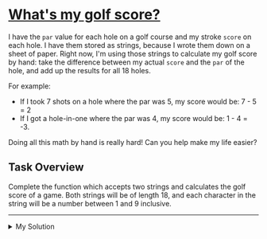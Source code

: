 # [What's my golf score?](https://www.codewars.com/kata/59f7a0a77eb74bf96b00006a)

I have the `par` value for each hole on a golf course and my stroke `score` on each hole. I have them stored as strings,
because I wrote them down on a sheet of paper. Right now, I'm using those strings to calculate my golf score by hand:
take the difference between my actual `score` and the `par` of the hole, and add up the results for all 18 holes.

For example:

- If I took 7 shots on a hole where the par was 5, my score would be: 7 - 5 = 2
- If I got a hole-in-one where the par was 4, my score would be: 1 - 4 = -3.

Doing all this math by hand is really hard! Can you help make my life easier?

## Task Overview

Complete the function which accepts two strings and calculates the golf score of a game. Both strings will be of length
18, and each character in the string will be a number between 1 and 9 inclusive.

---

<details><summary>My Solution</summary>

```js
function golfScoreCalculator(parList, scoreList) {
  return [...parList].reduce((acc, cur, i) => {
    return acc + parseInt([...scoreList][i]) - parseInt(cur)
  }, 0)
}
```

</details>
